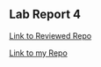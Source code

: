 ## Lab Report 4

[Link to Reviewed Repo](https://github.com/JasonMorris1/markdown-parser)

[Link to my Repo](https://github.com/ANGUYEN625/markdown-parser)
